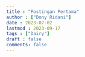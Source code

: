 ```yaml
---
title : "Postingan Pertama"
author : ["Dony Ridani"]
date : 2023-07-02
lastmod : 2023-09-17
tags : ["Dairy"]
draft : false
comments: false
---
```


